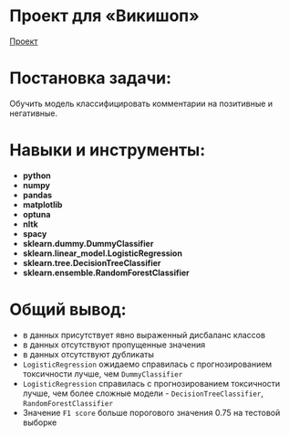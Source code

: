 # Проект для «Викишоп»
[Проект](Яндекс.Практикум%20Проект%20№16%20Проект%20для%20«Викишоп».ipynb)  
# Постановка задачи:
Обучить модель классифицировать комментарии на позитивные и негативные.
# Навыки и инструменты:  
* **python**
* **numpy**
* **pandas**
* **matplotlib**
* **optuna**
* **nltk**
* **spacy**
* **sklearn.dummy.DummyClassifier**
* **sklearn.linear_model.LogisticRegression**
* **sklearn.tree.DecisionTreeClassifier**
* **sklearn.ensemble.RandomForestClassifier**
# Общий вывод:
* в данных присутствует явно выраженный дисбаланс классов
* в данных отсутствуют пропущенные значения
* в данных отсутствуют дубликаты
* `LogisticRegression` ожидаемо справилась с прогнозированием токсичности лучше, чем `DummyClassifier`
* `LogisticRegression` справилась с прогнозированием токсичности лучше, чем более сложные модели - `DecisionTreeClassifier`, `RandomForestClassifier`
* Значение `F1 score` больше порогового значения $0.75$ на тестовой выборке
